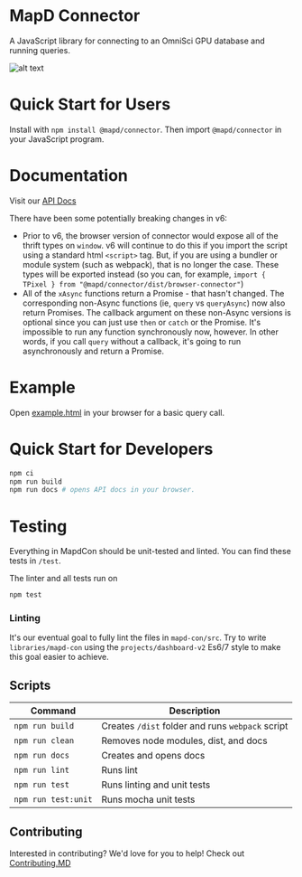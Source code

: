 # MapD Connector

A JavaScript library for connecting to an OmniSci GPU database and running
queries.

![alt text](https://cloud.githubusercontent.com/assets/2932405/25765834/e18ae5c2-31a3-11e7-9afc-989dcf42941c.png "Connector Example with a d3 rendered chart")

# Quick Start for Users

Install with `npm install @mapd/connector`. Then import `@mapd/connector` in
your JavaScript program. 

# Documentation
Visit our [API Docs](http://omnisci.github.io/mapd-connector/docs/)

There have been some potentially breaking changes in v6:
* Prior to v6, the browser version of connector would expose all of the thrift
  types on `window`. v6 will continue to do this if you import the script using
  a standard html `<script>` tag. But, if you are using a bundler or module
  system (such as webpack), that is no longer the case. These types will be
  exported instead (so you can, for example, `import { TPixel } from
  "@mapd/connector/dist/browser-connector"`)
* All of the `xAsync` functions return a Promise - that hasn't changed. The
  corresponding non-Async functions (ie, `query` vs `queryAsync`) now also
  return Promises. The callback argument on these non-Async versions is
  optional since you can just use `then` or `catch` or the Promise. It's
  impossible to run any function synchronously now, however. In other words, if
  you call `query` without a callback, it's going to run asynchronously and
  return a Promise.

# Example
Open
[example.html](https://omnisci.github.io/mapd-connector/examples/browser.html)
in your browser for a basic query call.

# Quick Start for Developers

```bash
npm ci
npm run build
npm run docs # opens API docs in your browser.
```

# Testing

Everything in MapdCon should be unit-tested and linted. You can find these
tests in `/test`.

The linter and all tests run on
```bash
npm test
```

### Linting

It's our eventual goal to fully lint the files in `mapd-con/src`. Try to write
`libraries/mapd-con` using the `projects/dashboard-v2` Es6/7 style to make this
goal easier to achieve.

## Scripts

Command | Description
--- | ---
`npm run build` | Creates `/dist` folder and runs `webpack` script
`npm run clean` | Removes node modules, dist, and docs
`npm run docs` | Creates and opens docs
`npm run lint` | Runs lint
`npm run test` | Runs linting and unit tests
`npm run test:unit` | Runs mocha unit tests

## Contributing

Interested in contributing? We'd love for you to help! Check out
[Contributing.MD](.github/CONTRIBUTING.md)

